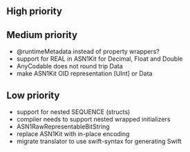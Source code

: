 High priority
-------------


Medium priority
---------------

- @runtimeMetadata instead of property wrappers?
- support for REAL in ASN1Kit for Decimal, Float and Double
- AnyCodable does not round trip Data
- make ASN1Kit OID representation [UInt] or Data

Low priority
------------

- support for nested SEQUENCE (structs)
- compiler needs to support nested wrapped initializers
- ASN1RawRepresentableBitString<BInt>
- replace ASN1Kit with in-place encoding
- migrate translator to use swift-syntax for generating Swift

